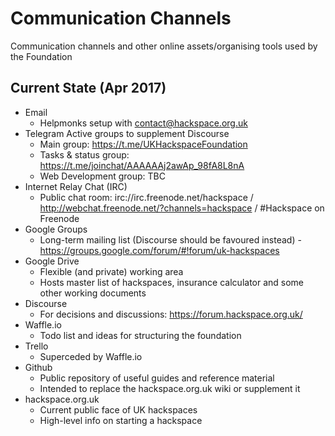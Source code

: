 # Communication Channels

Communication channels and other online assets/organising tools used by the Foundation

## Current State (Apr 2017)

* Email
    * Helpmonks setup with contact@hackspace.org.uk
* Telegram
    Active groups to supplement Discourse
    * Main group: https://t.me/UKHackspaceFoundation
    * Tasks & status group: https://t.me/joinchat/AAAAAAj2awAp_98fA8L8nA
    * Web Development group: TBC
* Internet Relay Chat (IRC)
    * Public chat room: irc://irc.freenode.net/hackspace / http://webchat.freenode.net/?channels=hackspace / #Hackspace on Freenode 
* Google Groups
    * Long-term mailing list (Discourse should be favoured instead) - https://groups.google.com/forum/#!forum/uk-hackspaces
* Google Drive
    * Flexible (and private) working area
    * Hosts master list of hackspaces, insurance calculator and some other working documents
* Discourse
    * For decisions and discussions: https://forum.hackspace.org.uk/
* Waffle.io
    * Todo list and ideas for structuring the foundation
* Trello
    * Superceded by Waffle.io
* Github
    * Public repository of useful guides and reference material
    * Intended to replace the hackspace.org.uk wiki or supplement it
* hackspace.org.uk 
    * Current public face of UK hackspaces
    * High-level info on starting a hackspace


